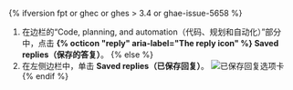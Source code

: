 {% ifversion fpt or ghec or ghes > 3.4 or ghae-issue-5658 %}
1. 在边栏的“Code, planning, and automation（代码、规划和自动化）”部分中，点击 **{% octicon "reply" aria-label="The reply icon" %} Saved replies（保存的答复）**。
{% else %}
1. 在左侧边栏中，单击 **Saved replies（已保存回复）**。 ![已保存回复选项卡](/assets/images/help/settings/saved-replies-tab.png)
{% endif %}
